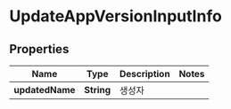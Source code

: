 

# UpdateAppVersionInputInfo


## Properties

Name | Type | Description | Notes
------------ | ------------- | ------------- | -------------
**updatedName** | **String** | 생성자 | 



